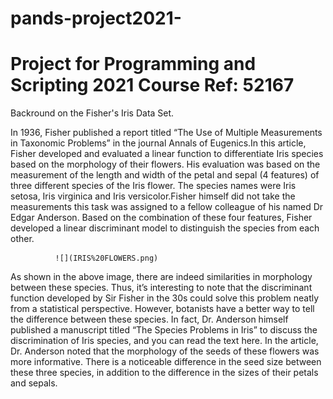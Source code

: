 # pands-project2021-
# Project for Programming and Scripting 2021 Course Ref: 52167

Backround on  the Fisher's Iris Data Set.

In 1936, Fisher published a report titled “The Use of Multiple Measurements in Taxonomic Problems” in the journal Annals of Eugenics.In this article, Fisher developed and evaluated a linear function to differentiate Iris species based on the morphology of their flowers. His evaluation was based on the measurement of the length and width of the petal and sepal (4 features) of three different species of the Iris flower. The species names were Iris setosa, Iris virginica and Iris versicolor.Fisher himself did not take the measurements this task was assigned to a fellow colleague of his named Dr Edgar Anderson. Based on the combination of these four features, Fisher developed a linear discriminant model to distinguish the species from each other. 

              ![](IRIS%20FLOWERS.png)


As shown in the above image, there are indeed similarities in morphology between these species. Thus, it’s interesting to note that the discriminant function developed by Sir Fisher in the 30s could solve this problem neatly from a statistical perspective. However, botanists have a better way to tell the difference between these species. In fact, Dr. Anderson himself published a manuscript titled “The Species Problems in Iris” to discuss the discrimination of Iris species, and you can read the text here. In the article, Dr. Anderson noted that the morphology of the seeds of these flowers was more informative. There is a noticeable difference in the seed size between these three species, in addition to the difference in the sizes of their petals and sepals.


